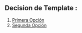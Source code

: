 ## Decision de Template :
 1. [Primera Opción ](/Primera_entrega1.pdf)
 2. [Segunda Opción ](/Primera_entrega2.pdf)

